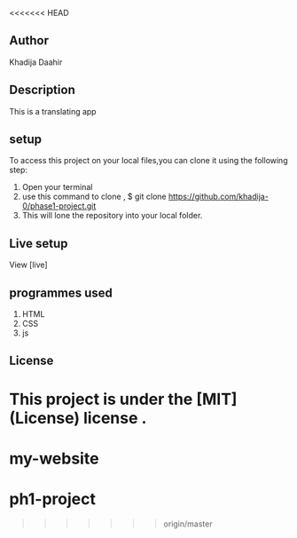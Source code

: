 <<<<<<< HEAD
## Author

Khadija Daahir

## Description

This is a translating app

## setup


To access this project on your local files,you can clone it using the following step:
1. Open your terminal
2. use this command to clone , $ git clone  https://github.com/khadija-0/phase1-project.git
3. This will lone the repository into your local folder.

## Live setup
View [live]

## programmes used
1. HTML
2. CSS
3. js

## License
This  project is under the  [MIT] (License)
license .
=======
# my-website
# ph1-project
>>>>>>> origin/master
